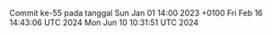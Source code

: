 Commit ke-55 pada tanggal Sun Jan 01 14:00 2023 +0100
Fri Feb 16 14:43:06 UTC 2024
Mon Jun 10 10:31:51 UTC 2024
